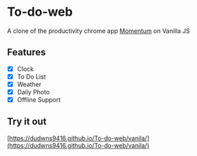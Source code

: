 # To-do-web

A clone of the productivity chrome app [Momentum](https://chrome.google.com/webstore/detail/momentum/laookkfknpbbblfpciffpaejjkokdgca) on Vanilla JS

## Features

- [x] Clock
- [x] To Do List
- [x] Weather
- [x] Daily Photo
- [x] Offline Support

## Try it out


[https://dudwns9416.github.io/To-do-web/vanila/](https://dudwns9416.github.io/To-do-web/vanila/)
